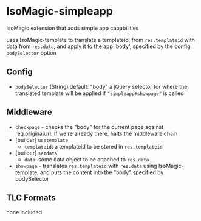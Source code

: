 IsoMagic-simpleapp
==================

IsoMagic extension that adds simple app capabilities

uses IsoMagic-template to translate a templateid, from `res.templateid` with data from `res.data`, and apply it to
the app 'body', specified by the config `bodySelector` option

Config
------

* `bodySelector` (String) default: "body"
	a jQuery selector for where the translated template will be applied if `"simpleapp#showpage"` is called

Middleware
----------

* `checkpage` - checks the "body" for the current page against req.originalUrl.  If we're already there, halts the middleware chain
* [builder] `usetemplate` 
	* `templateid`: a templateid to be stored in `res.templateid`
* [builder] `setdata`
	* `data`: some data object to be attached to `res.data`
* `showpage` - translates `res.templateid` with `res.data` using IsoMagic-template, and puts the content into the "body" specified by bodySelector

TLC Formats
-----------

none included
